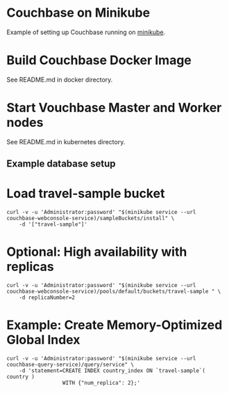 # Couchbase on Minikube

Example of setting up Couchbase running on [minikube](https://github.com/kubernetes/minikube).

# Build Couchbase Docker Image

See README.md in docker directory.

# Start Vouchbase Master and Worker nodes

See README.md in kubernetes directory.

## Example database setup

# Load travel-sample bucket
```
curl -v -u 'Administrator:password' "$(minikube service --url couchbase-webconsole-service)/sampleBuckets/install" \
    -d '["travel-sample"]'
```

# Optional: High availability with replicas

```
curl -v -u 'Administrator:password' "$(minikube service --url couchbase-webconsole-service)/pools/default/buckets/travel-sample " \
    -d replicaNumber=2 
```

# Example: Create Memory-Optimized Global Index
```
curl -v -u 'Administrator:password' "$(minikube service --url couchbase-query-service)/query/service" \
    -d 'statement=CREATE INDEX country_index ON `travel-sample`( country ) 
                  WITH {"num_replica": 2};'
```

